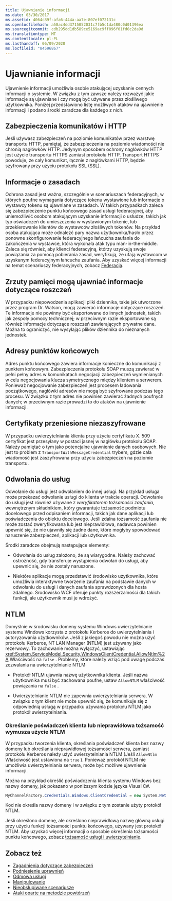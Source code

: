 ```yaml
---
title: Ujawnianie informacji
ms.date: 03/30/2017
ms.assetid: 4064c89f-afa6-444a-aa7e-807ef072131c
ms.openlocfilehash: a58ac4dd3715052031c7fb5c1da480c0d01396ea
ms.sourcegitcommit: cdb295dd1db589ce5169ac9ff096f01fd0c2da9d
ms.translationtype: MT
ms.contentlocale: pl-PL
ms.lasthandoff: 06/09/2020
ms.locfileid: "84596867"
---
```

# <a name="information-disclosure"></a>Ujawnianie informacji

Ujawnienie informacji umożliwia osobie atakującej uzyskanie cennych informacji o systemie. W związku z tym zawsze należy rozważyć jakie informacje są ujawniane i czy mogą być używane przez złośliwego użytkownika. Poniżej przedstawiono listę możliwych ataków na ujawnienie informacji i podano środki zaradcze dla każdego z nich.

## <a name="message-security-and-http"></a>Zabezpieczenia komunikatów i HTTP

Jeśli używasz zabezpieczeń na poziomie komunikatów przez warstwę transportu HTTP, pamiętaj, że zabezpieczenia na poziomie wiadomości nie chronią nagłówków HTTP. Jedynym sposobem ochrony nagłówków HTTP jest użycie transportu HTTPS zamiast protokołu HTTP. Transport HTTPS powoduje, że cały komunikat, łącznie z nagłówkami HTTP, będzie szyfrowany przy użyciu protokołu SSL (SSL).

## <a name="policy-information"></a>Informacje o zasadach

Ochrona zasad jest ważna, szczególnie w scenariuszach federacyjnych, w których poufne wymagania dotyczące tokenu wystawione lub informacje o wystawcy tokenu są ujawniane w zasadach. W takich przypadkach zaleca się zabezpieczenie punktu końcowego zasad usługi federacyjnej, aby uniemożliwić osobom atakującym uzyskanie informacji o usłudze, takich jak typ oświadczeń do umieszczenia w wystawionym tokenie, lub przekierowanie klientów do wystawców złośliwych tokenów. Na przykład osoba atakująca może odnaleźć pary nazwa użytkownika/hasło przez ponowne skonfigurowanie federacyjnego łańcucha zaufania do zakończenia w wystawce, która wykonała atak typu man-in-the-middle. Zaleca się również, aby klienci federacyjną, którzy uzyskują swoje powiązania za pomocą pobierania zasad, weryfikują, że ufają wystawcom w uzyskanym federacyjnym łańcuchu zaufania. Aby uzyskać więcej informacji na temat scenariuszy federacyjnych, zobacz [Federacja](federation.md).

## <a name="memory-dumps-can-reveal-claim-information"></a>Zrzuty pamięci mogą ujawniać informacje dotyczące roszczeń

W przypadku niepowodzenia aplikacji pliki dziennika, takie jak utworzone przez program Dr. Watson, mogą zawierać informacje dotyczące roszczeń. Te informacje nie powinny być eksportowane do innych jednostek, takich jak zespoły pomocy technicznej; w przeciwnym razie eksportowane są również informacje dotyczące roszczeń zawierających prywatne dane. Można to ograniczyć, nie wysyłając plików dziennika do nieznanych jednostek.

## <a name="endpoint-addresses"></a>Adresy punktów końcowych

Adres punktu końcowego zawiera informacje konieczne do komunikacji z punktem końcowym. Zabezpieczenia protokołu SOAP muszą zawierać w pełni pełny adres w komunikatach negocjacji zabezpieczeń wymienianych w celu negocjowania klucza symetrycznego między klientem a serwerem. Ponieważ negocjowanie zabezpieczeń jest procesem ładowania początkowego, nagłówki adresów nie mogą być szyfrowane podczas tego procesu. W związku z tym adres nie powinien zawierać żadnych poufnych danych; w przeciwnym razie prowadzi to do ataków na ujawnienie informacji.

## <a name="certificates-transferred-unencrypted"></a>Certyfikaty przeniesione niezaszyfrowane

W przypadku uwierzytelniania klienta przy użyciu certyfikatu X. 509 certyfikat jest przesyłany w postaci jasnej w nagłówku protokołu SOAP. Należy pamiętać o tym jako potencjalne ujawnienie danych osobowych. Nie jest to problem z `TransportWithMessageCredential` trybem, gdzie cała wiadomość jest zaszyfrowana przy użyciu zabezpieczeń na poziomie transportu.

## <a name="service-references"></a>Odwołania do usług

Odwołanie do usługi jest odwołaniem do innej usługi. Na przykład usługa może przekazać odwołanie usługi do klienta w trakcie operacji. Odwołanie do usługi jest również używane z *weryfikatorem tożsamości zaufania*, wewnętrznym składnikiem, który gwarantuje tożsamość podmiotu docelowego przed odpisaniem informacji, takich jak dane aplikacji lub poświadczenia do obiektu docelowego. Jeśli zdalna tożsamość zaufania nie może zostać zweryfikowana lub jest nieprawidłowa, nadawca powinien upewnić się, że nie ujawniły się żadne dane, które mogłyby spowodować naruszenie zabezpieczeń, aplikacji lub użytkownika.

Środki zaradcze obejmują następujące elementy:

- Odwołania do usług założono, że są wiarygodne. Należy zachować ostrożność, gdy transferuje wystąpienia odwołań do usługi, aby upewnić się, że nie zostały naruszone.

- Niektóre aplikacje mogą przedstawić środowisko użytkownika, które umożliwia interaktywne tworzenie zaufania na podstawie danych w odwołaniu do usługi i danych zaufania sprawdzonych dla hosta zdalnego. Środowisko WCF oferuje punkty rozszerzalności dla takich funkcji, ale użytkownik musi je wdrożyć.

## <a name="ntlm"></a>NTLM

Domyślnie w środowisku domeny systemu Windows uwierzytelnianie systemu Windows korzysta z protokołu Kerberos do uwierzytelniania i autoryzowania użytkowników. Jeśli z jakiegoś powodu nie można użyć protokołu Kerberos, NT LAN Manager (NTLM) jest używany jako rezerwowy. To zachowanie można wyłączyć, ustawiając <xref:System.ServiceModel.Security.WindowsClientCredential.AllowNtlm%2A> Właściwość na `false` . Problemy, które należy wziąć pod uwagę podczas zezwalania na uwierzytelnianie NTLM:

- Protokół NTLM ujawnia nazwę użytkownika klienta. Jeśli nazwa użytkownika musi być zachowana poufne, ustaw `AllowNTLM` właściwość powiązania na `false` .

- Uwierzytelnianie NTLM nie zapewnia uwierzytelniania serwera. W związku z tym klient nie może upewnić się, że komunikuje się z odpowiednią usługą w przypadku używania protokołu NTLM jako protokół uwierzytelniania.

### <a name="specifying-client-credentials-or-invalid-identity-forces-ntlm-usage"></a>Określanie poświadczeń klienta lub nieprawidłowa tożsamość wymusza użycie NTLM

W przypadku tworzenia klienta, określania poświadczeń klienta bez nazwy domeny lub określania nieprawidłowej tożsamości serwera, zamiast protokołu Kerberos należy użyć uwierzytelniania NTLM (Jeśli `AllowNtlm` Właściwość jest ustawiona na `true` ). Ponieważ protokół NTLM nie umożliwia uwierzytelniania serwera, może być możliwe ujawnienie informacji.

Można na przykład określić poświadczenia klienta systemu Windows bez nazwy domeny, jak pokazano w poniższym kodzie języka Visual C#.

```csharp
MyChannelFactory.Credentials.Windows.ClientCredential = new System.Net.NetworkCredential("username", "password");
```

Kod nie określa nazwy domeny i w związku z tym zostanie użyty protokół NTLM.

Jeśli określono domenę, ale określono nieprawidłową nazwę główną usługi przy użyciu funkcji tożsamości punktu końcowego, używany jest protokół NTLM. Aby uzyskać więcej informacji o sposobie określenia tożsamości punktu końcowego, zobacz [tożsamość usługi i uwierzytelnianie](service-identity-and-authentication.md).

## <a name="see-also"></a>Zobacz też

- [Zagadnienia dotyczące zabezpieczeń](security-considerations-in-wcf.md)
- [Podniesienie uprawnień](elevation-of-privilege.md)
- [Odmowa usługi](denial-of-service.md)
- [Manipulowanie](tampering.md)
- [Nieobsługiwane scenariusze](unsupported-scenarios.md)
- [Ataki oparte na metodzie powtórzeń](replay-attacks.md)

